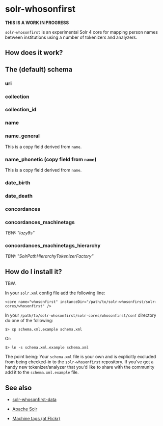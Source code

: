 solr-whosonfirst
==

**THIS IS A WORK IN PROGRESS**

`solr-whosonfirst` is an experimental Solr 4 core for mapping person names
between institutions using a number of tokenizers and analyzers.

How does it work?
--

The (default) schema
--

### uri

   <field name="uri" type="string" indexed="true" stored="true" required="true" />

### collection

   <field name="collection" type="string" indexed="true" stored="true" required="true" multiValued="false" /> 

### collection_id

   <field name="collection_id" type="string" indexed="true" stored="true" required="true" multiValued="false" /> 

### name

   <field name="name" type="string" indexed="true" stored="true" multiValued="true" required="true" />

### name_general

   <field name="name_general" type="name_general" indexed="true" stored="false" multiValued="true"/>

This is a copy field derived from `name`.

### name_phonetic (copy field from `name`)

   <field name="name_phonetic" type="phonetic" indexed="true" stored="false" multiValued="true"/>

This is a copy field derived from `name`.

### date_birth
   
   <field name="date_birth" type="tdate" indexed="true" stored="true" multiValued="true"/>

### date_death

   <field name="date_death" type="tdate" indexed="true" stored="true" multiValued="true"/>

### concordances

   <field name="concordances" type="string" indexed="false" stored="true" required="false" multiValued="true" /> 

### concordances_machinetags

   <field name="concordances_machinetags" type="machinetags" indexed="true" stored="false" multiValued="true" />

_TBW: "lazy8s"_

### concordances_machinetags_hierarchy

   <field name="concordances_machinetags_hierarchy" type="machinetags_hierarchy" indexed="true" stored="false" multiValued="true" />

_TBW: "SolrPathHierarchyTokenizerFactory"_

How do I install it?
--

TBW.

In your `solr.xml` config file add the following line:

	<core name="whosonfirst" instanceDir="/path/to/solr-whosonfirst/solr-cores/whosonfirst" />

In your `/path/to/solr-whosonfirst/solr-cores/whosonfirst/conf` directory do one
of the following:

	$> cp schema.xml.example schema.xml

Or:

	$> ln -s schema.xml.example schema.xml

The point being: Your `schema.xml` file is your own and is explicitly excluded
from being checked-in to the `solr-whosonfirst` repository. If you've got a
handy new tokenizer/analyzer that you'd like to share with the community add it
to the `schema.xml.example` file.


See also
--

* [solr-whosonfirst-data](https://github.com/cooperhewitt/solr-whosonfirst-data)

* [Apache Solr](https://lucene.apache.org/solr/)

* [Machine tags (at Flickr)](http://www.flickr.com/groups/api/discuss/72157594497877875/)
